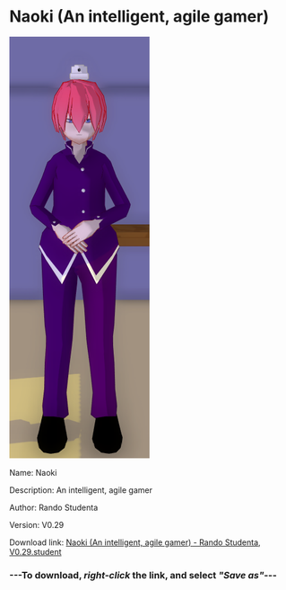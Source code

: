 # Naoki (An intelligent, agile gamer)

<img src = "https://raw.githubusercontent.com/Arbiter1223/Daigaku-Gurashi-Custom-Students/master/Students/Files/Naoki%20(An%20intelligent%2C%20agile%20gamer).png">

Name: Naoki

Description: An intelligent, agile gamer

Author: Rando Studenta

Version: V0.29

Download link: <a href="https://raw.githubusercontent.com/Arbiter1223/Daigaku-Gurashi-Custom-Students/master/Students/Files/Naoki%20(An%20intelligent%2C%20agile%20gamer)%20-%20Rando%20Studenta%2C%20V0.29.student">Naoki (An intelligent, agile gamer) - Rando Studenta, V0.29.student</a>

### ---**To download, _right-click_ the link, and select _"Save as"_**---
